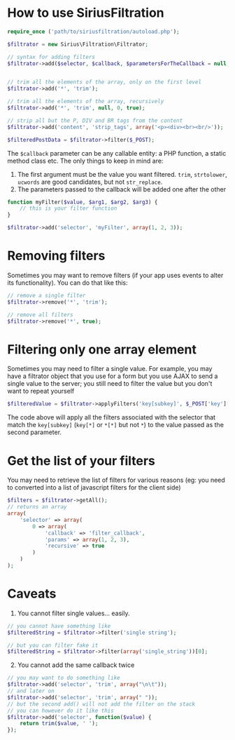 How to use SiriusFiltration
======

```php
require_once ('path/to/siriusfiltration/autoload.php');

$filtrator = new Sirius\Filtration\Filtrator;

// syntax for adding filters
$filtrator->add($selector, $callback, $parametersForTheCallback = null, $priority = 0, $recursive = false);


// trim all the elements of the array, only on the first level
$filtrator->add('*', 'trim');

// trim all the elements of the array, recursively
$filtrator->add('*', 'trim', null, 0, true);

// strip all but the P, DIV and BR tags from the content
$filtrator->add('content', 'strip_tags', array('<p><div><br><br/>'));

$filteredPostData = $filtrator->filter($_POST);
```

The `$callback` parameter can be any callable entity: a PHP function, a static method class etc. 
The only things to keep in mind are:

1. The first argument must be the value you want filtered. `trim`, `strtolower`, `ucwords` are good candidates, but not `str_replace`.
2. The parameters passed to the callback will be added one after the other

```php
function myFilter($value, $arg1, $arg2, $arg3) {
    // this is your filter function
}

$filtrator->add('selector', 'myFilter', array(1, 2, 3));
```

Removing filters
=====

Sometimes you may want to remove filters (if your app uses events to alter its functionality).
You can do that like this:

```php
// remove a single filter
$filtrator->remove('*', 'trim');

// remove all filters
$filtrator->remove('*', true);
```

Filtering only one array element
=====

Sometimes you may need to filter a single value. For example, you may have a filtrator object that you use for a form but you use AJAX to send a single value to the server; you still need to filter the value but you don't want to repeat yourself

```php
$filteredValue = $filtrator->applyFilters('key[subkey]', $_POST['key']['subkey']);
```
The code above will apply all the filters associated with the selector that match the `key[subkey]` (`key[*]` or `*[*]` but not `*`) to the value passed as the second parameter.

Get the list of your filters
=====

You may need to retrieve the list of filters for various reasons (eg: you need to converted into a list of javascript filters for the client side)
```php
$filters = $filtrator->getAll();
// returns an array
array(
    'selector' => array(
        0 => array(
            'callback' => 'filter_callback',
            'params' => array(1, 2, 3),
            'recursive' => true
        )
    )
);
```

Caveats
=====

1. You cannot filter single values... easily.

```php
// you cannot have something like
$filteredString = $filtrator->filter('single string');

// but you can filter fake it
$filteredString = $filtrator->filter(array('single_string'))[0];
```

2. You cannot add the same callback twice

```php
// you may want to do something like
$filtrator->add('selector', 'trim', array("\n\t"));
// and later on
$filtrator->add('selector', 'trim', array(" "));
// but the second add() will not add the filter on the stack
// you can however do it like this
$filtrator->add('selector', function($value) {
    return trim($value, ' ');
});
```

